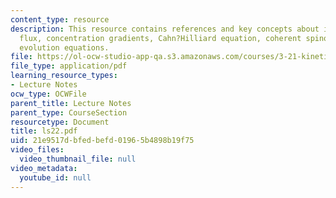 ```yaml
---
content_type: resource
description: This resource contains references and key concepts about interdiffusion
  flux, concentration gradients, Cahn?Hilliard equation, coherent spinodal, and Allen?Cahn
  evolution equations.
file: https://ol-ocw-studio-app-qa.s3.amazonaws.com/courses/3-21-kinetic-processes-in-materials-spring-2006/21e9517dbfedbefd01965b4898b19f75_ls22.pdf
file_type: application/pdf
learning_resource_types:
- Lecture Notes
ocw_type: OCWFile
parent_title: Lecture Notes
parent_type: CourseSection
resourcetype: Document
title: ls22.pdf
uid: 21e9517d-bfed-befd-0196-5b4898b19f75
video_files:
  video_thumbnail_file: null
video_metadata:
  youtube_id: null
---
```

